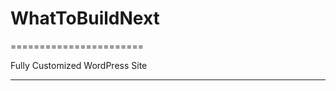 # WhatToBuildNext

=======================

Fully Customized WordPress Site

-----------------------
